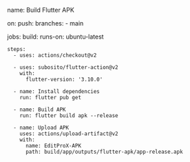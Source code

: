 name: Build Flutter APK

on:
  push:
    branches:
      - main

jobs:
  build:
    runs-on: ubuntu-latest

    steps:
      - uses: actions/checkout@v2

      - uses: subosito/flutter-action@v2
        with:
          flutter-version: '3.10.0'

      - name: Install dependencies
        run: flutter pub get

      - name: Build APK
        run: flutter build apk --release

      - name: Upload APK
        uses: actions/upload-artifact@v2
        with:
          name: EditProX-APK
          path: build/app/outputs/flutter-apk/app-release.apk

